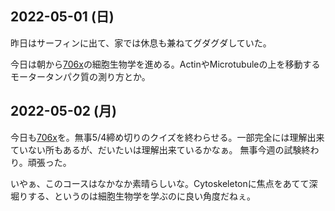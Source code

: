 ## 2022-05-01 (日)

昨日はサーフィンに出て、家では休息も兼ねてグダグダしていた。

今日は朝から[706x](706x.md)の細胞生物学を進める。ActinやMicrotubuleの上を移動するモータータンパク質の測り方とか。

## 2022-05-02 (月)

今日も[706x](706x.md)を。無事5/4締め切りのクイズを終わらせる。一部完全には理解出来ていない所もあるが、だいたいは理解出来ているかなぁ。
無事今週の試験終わり。頑張った。

いやぁ、このコースはなかなか素晴らしいな。Cytoskeletonに焦点をあてて深堀りする、というのは細胞生物学を学ぶのに良い角度だねぇ。